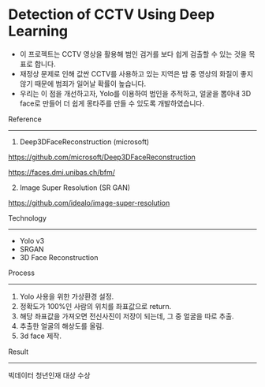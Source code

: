 # Detection of CCTV Using Deep Learning

* 이 프로젝트는 CCTV 영상을 활용해 범인 검거를 보다 쉽게 검출할 수 있는 것을 목표로 합니다.
* 재정상 문제로 인해 값싼 CCTV를 사용하고 있는 지역은 밤 중 영상의 화질이 좋지 않기 때문에 범죄가 일어날 확률이 높습니다. 
* 우리는 이 점을 개선하고자, Yolo를 이용하여 범인을 추적하고, 얼굴을 뽑아내 3D face로 만들어 더 쉽게 몽타주를 만들 수 있도록 개발하였습니다.

Reference

----

1. Deep3DFaceReconstruction (microsoft)

https://github.com/microsoft/Deep3DFaceReconstruction

https://faces.dmi.unibas.ch/bfm/

2. Image Super Resolution (SR GAN)

https://github.com/idealo/image-super-resolution



Technology

----

* Yolo v3
* SRGAN
* 3D Face Reconstruction



Process

----

1. Yolo 사용을 위한 가상환경 설정.
2. 정확도가 100%인 사람의 위치를 좌표값으로 return.
3. 해당 좌표값을 가져오면 전신사진이 저장이 되는데, 그 중 얼굴을 따로 추출. 
4. 추출한 얼굴의 해상도를 올림.
5. 3d face 제작.



Result

------

빅데이터 청년인재 대상 수상